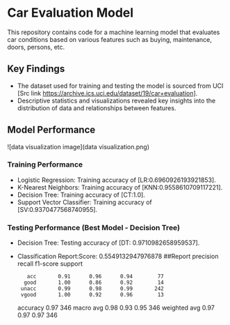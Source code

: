 

# Car Evaluation Model

This repository contains code for a machine learning model that evaluates car conditions based on various features such as buying, maintenance, doors, persons, etc.

## Key Findings

- The dataset used for training and testing the model is sourced from UCI [Src link https://archive.ics.uci.edu/dataset/19/car+evaluation].
- Descriptive statistics and visualizations revealed key insights into the distribution of data and relationships between features.

## Model Performance

![data visualization image](data visualization.png)



### Training Performance

- Logistic Regression: Training accuracy of [LR:0.6960926193921853].
- K-Nearest Neighbors: Training accuracy of [KNN:0.9558610709117221].
- Decision Tree: Training accuracy of [CT:1.0].
- Support Vector Classifier: Training accuracy of [SV:0.9370477568740955].

### Testing Performance (Best Model - Decision Tree)

- Decision Tree: Testing accuracy of [DT: 0.9710982658959537].
- Classification Report:Score: 0.5549132947976878
##Report
                 precision    recall  f1-score   support

         acc       0.91      0.96      0.94        77
        good       1.00      0.86      0.92        14
       unacc       0.99      0.98      0.99       242
       vgood       1.00      0.92      0.96        13

    accuracy                           0.97       346
   macro avg       0.98      0.93      0.95       346
weighted avg       0.97      0.97      0.97       346




